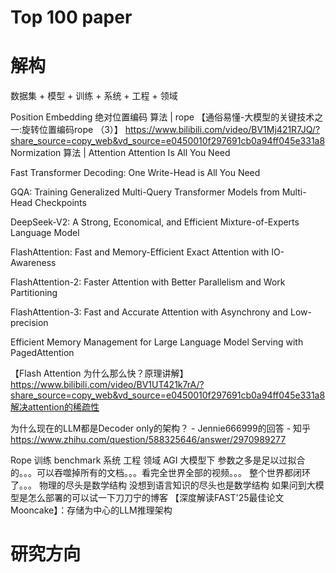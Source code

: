 
# Top 100 paper

# 解构

数据集 + 模型 + 训练 + 系统 + 工程 + 领域

Position Embedding
绝对位置编码
算法  |  rope
【通俗易懂-大模型的关键技术之一:旋转位置编码rope （3）】 https://www.bilibili.com/video/BV1Mj421R7JQ/?share_source=copy_web&vd_source=e0450010f297691cb0a94ff045e331a8
Normization
算法  |  Attention
Attention Is All You Need

Fast Transformer Decoding: One Write-Head is All You Need

GQA: Training Generalized Multi-Query Transformer Models from Multi-Head Checkpoints

DeepSeek-V2: A Strong, Economical, and Efficient Mixture-of-Experts Language Model

FlashAttention: Fast and Memory-Efficient Exact Attention with IO-Awareness

FlashAttention-2: Faster Attention with Better Parallelism and Work Partitioning

FlashAttention-3: Fast and Accurate Attention with Asynchrony and Low-precision

Efficient Memory Management for Large Language Model Serving with PagedAttention

【Flash Attention 为什么那么快？原理讲解】 https://www.bilibili.com/video/BV1UT421k7rA/?share_source=copy_web&vd_source=e0450010f297691cb0a94ff045e331a8解决attention的稀疏性

为什么现在的LLM都是Decoder only的架构？ - Jennie666999的回答 - 知乎
https://www.zhihu.com/question/588325646/answer/2970989277

Rope
训练
benchmark
系统
工程
领域
AGI
大模型下 参数之多是足以过拟合的。。。可以吞噬掉所有的文档。。。看完全世界全部的视频。。。 整个世界都闭环了。。。
物理的尽头是数学结构  没想到语言知识的尽头也是数学结构
如果问到大模型是怎么部署的可以试一下刀刀宁的博客
【深度解读FAST'25最佳论文Mooncake】：存储为中心的LLM推理架构

# 研究方向
